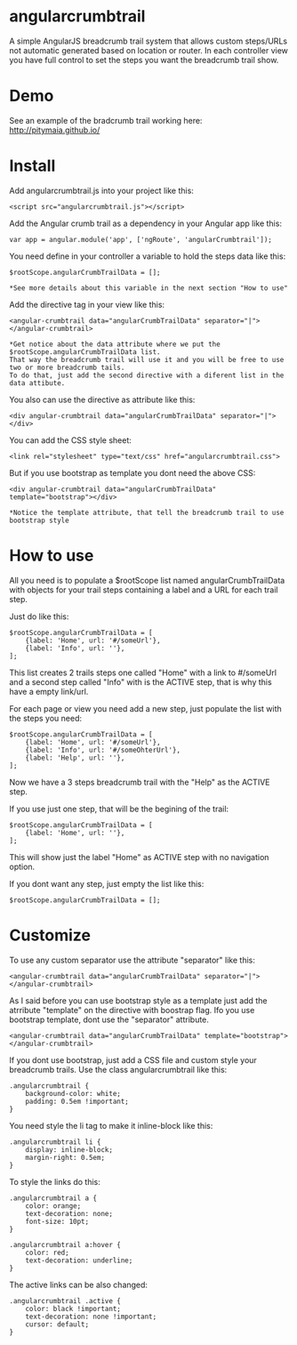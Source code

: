 # angularcrumbtrail
A simple AngularJS breadcrumb trail system that allows custom steps/URLs not automatic generated based on location or router.
In each controller view you have full control to set the steps you want the breadcrumb trail show.

# Demo
See an example of the bradcrumb trail working here: http://pitymaia.github.io/

# Install
Add angularcrumbtrail.js into your project like this:

    <script src="angularcrumbtrail.js"></script>

Add the Angular crumb trail as a dependency in your Angular app like this:

    var app = angular.module('app', ['ngRoute', 'angularCrumbtrail']);

You need define in your controller a variable to hold the steps data like this:

    $rootScope.angularCrumbTrailData = [];

    *See more details about this variable in the next section "How to use"

Add the directive tag in your view like this:

    <angular-crumbtrail data="angularCrumbTrailData" separator="|"></angular-crumbtrail>

    *Get notice about the data attribute where we put the $rootScope.angularCrumbTrailData list.
    That way the breadcrumb trail will use it and you will be free to use two or more breadcrumb tails.
    To do that, just add the second directive with a diferent list in the data attibute.

You also can use the directive as attribute like this:

    <div angular-crumbtrail data="angularCrumbTrailData" separator="|"></div>

You can add the CSS style sheet:

    <link rel="stylesheet" type="text/css" href="angularcrumbtrail.css">

But if you use bootstrap as template you dont need the above CSS:

    <div angular-crumbtrail data="angularCrumbTrailData" template="bootstrap"></div>

    *Notice the template attribute, that tell the breadcrumb trail to use bootstrap style

# How to use
All you need is to populate a $rootScope list named angularCrumbTrailData with objects for your trail steps containing a label and a URL for each trail step.

Just do like this:

    $rootScope.angularCrumbTrailData = [
        {label: 'Home', url: '#/someUrl'},
        {label: 'Info', url: ''},
    ];

This list creates 2 trails steps one called "Home" with a link to #/someUrl and a second step called "Info" with is the ACTIVE step, that is why this have a empty link/url.

For each page or view you need add a new step, just populate the list with the steps you need:

    $rootScope.angularCrumbTrailData = [
        {label: 'Home', url: '#/someUrl'},
        {label: 'Info', url: '#/someOhterUrl'},
        {label: 'Help', url: ''},
    ];

Now we have a 3 steps breadcrumb trail with the "Help" as the ACTIVE step.

If you use just one step, that will be the begining of the trail:

    $rootScope.angularCrumbTrailData = [
        {label: 'Home', url: ''},
    ];

This will show just the label "Home" as ACTIVE step with no navigation option.

If you dont want any step, just empty the list like this:

    $rootScope.angularCrumbTrailData = [];

# Customize

To use any custom separator use the attribute "separator" like this:

    <angular-crumbtrail data="angularCrumbTrailData" separator="|"></angular-crumbtrail>

As I said before you can use bootstrap style as a template just add the atrribute "template" on the directive with boostrap flag.
Ifo you use bootstrap template, dont use the "separator" attribute.

    <angular-crumbtrail data="angularCrumbTrailData" template="bootstrap"></angular-crumbtrail>

If you dont use bootstrap, just add a CSS file and custom style your breadcrumb trails. Use the class angularcrumbtrail like this:

    .angularcrumbtrail {
        background-color: white;
        padding: 0.5em !important;
    }

You need style the li tag to make it inline-block like this:

    .angularcrumbtrail li {
        display: inline-block;
        margin-right: 0.5em;
    }

To style the links do this:

    .angularcrumbtrail a {
        color: orange;
        text-decoration: none;
        font-size: 10pt;
    }

    .angularcrumbtrail a:hover {
        color: red;
        text-decoration: underline;
    }

The active links can be also changed:

    .angularcrumbtrail .active {
        color: black !important;
        text-decoration: none !important;
        cursor: default;
    }

